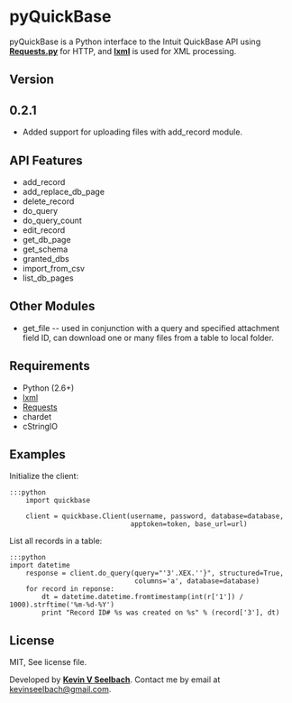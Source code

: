 pyQuickBase
=========

pyQuickBase is a Python interface to the Intuit QuickBase API using [**Requests.py**][requests] for HTTP, and [**lxml**][lxml] is used for XML processing.


Version
-
## 0.2.1
- Added support for uploading files with add_record module.


API Features
-----------
+ add_record
+ add_replace_db_page
+ delete_record
+ do_query
+ do_query_count
+ edit_record
+ get_db_page
+ get_schema
+ granted_dbs
+ import_from_csv
+ list_db_pages

Other Modules
-----------
+ get_file -- used in conjunction with a query and specified attachment field ID, can download one or many files from a table to local folder.

Requirements
-----------
* Python (2.6+)
* [lxml]
* [Requests]
* chardet
* cStringIO

Examples
--------------
Initialize the client:

    :::python
        import quickbase

        client = quickbase.Client(username, password, database=database,
                                  apptoken=token, base_url=url)

List all records in a table:

    :::python
    import datetime
        response = client.do_query(query="'3'.XEX.''}", structured=True,
                                   columns='a', database=database)
        for record in reponse:
            dt = datetime.datetime.fromtimestamp(int(r['1']) / 1000).strftime('%m-%d-%Y')
            print "Record ID# %s was created on %s" % (record['3'], dt)

License
-
MIT, See license file.

Developed by [**Kevin V Seelbach**][kvs]. Contact me by email at [kevinseelbach@gmail.com][ks].

  [requests]: http://docs.python-requests.org/en/latest/
  [lxml]: http://lxml.de/
  [kvs]: http://www.kevinseelbach.com/
  [ks]:kevinseelbach@gmail.com
  [oyster]: https://github.com/oysterhotels/quickbase
